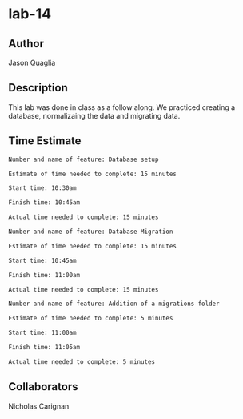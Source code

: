 # lab-14

## Author

Jason Quaglia

## Description

This lab was done in class as a follow along. We practiced creating a database, normalizaing the data and migrating data.

## Time Estimate

```html
Number and name of feature: Database setup

Estimate of time needed to complete: 15 minutes

Start time: 10:30am

Finish time: 10:45am

Actual time needed to complete: 15 minutes
```

```html
Number and name of feature: Database Migration

Estimate of time needed to complete: 15 minutes

Start time: 10:45am

Finish time: 11:00am

Actual time needed to complete: 15 minutes
```

```html
Number and name of feature: Addition of a migrations folder

Estimate of time needed to complete: 5 minutes

Start time: 11:00am

Finish time: 11:05am

Actual time needed to complete: 5 minutes
```

## Collaborators

Nicholas Carignan
